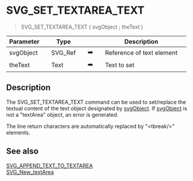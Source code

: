 <!-- SVG_SET_TEXTAREA_TEXT ( svgObject ; text )
 -> svgObject (Text)
 -> text (Text) - String to write-->
# SVG_SET_TEXTAREA_TEXT

> SVG_SET_TEXTAREA_TEXT ( svgObject ; theText )

| Parameter |     | Type |     |     |     | Description |     |
| --- | --- | --- | --- | --- | --- | --- | --- |
| svgObject |     | SVG_Ref |     | ➡️ |     | Reference of text element |     |
| theText |     | Text |     | ➡️ |     | Text to set |     |

## Description

The SVG_SET_TEXTAREA_TEXT command can be used to set/replace the textual content of the text object designated by [svgObject](# "Reference of text element"). If [svgObject](# "Reference of text element") is not a "textArea" object, an error is generated.

The line return characters are automatically replaced by "&lt;tbreak/&gt;" elements.

## See also

[SVG_APPEND_TEXT_TO_TEXTAREA](SVG_APPEND_TEXT_TO_TEXTAREA.md)  
[SVG_New_textArea](SVG_New_textArea.md)
